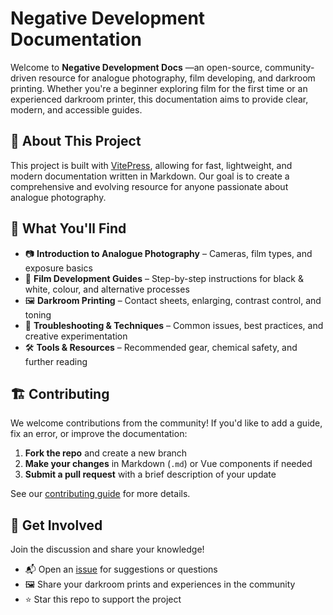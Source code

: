 # Negative Development Documentation

Welcome to **Negative Development Docs** —an open-source, community-driven resource for analogue photography, film developing, and darkroom printing. Whether you're a beginner exploring film for the first time or an experienced darkroom printer, this documentation aims to provide clear, modern, and accessible guides.

## 🌟 About This Project

This project is built with [VitePress](https://vitepress.dev/), allowing for fast, lightweight, and modern documentation written in Markdown. Our goal is to create a comprehensive and evolving resource for anyone passionate about analogue photography.

## 📖 What You'll Find

- 📷 **Introduction to Analogue Photography** – Cameras, film types, and exposure basics 
- 🧪 **Film Development Guides** – Step-by-step instructions for black & white, colour, and alternative processes 
- 🖼 **Darkroom Printing** – Contact sheets, enlarging, contrast control, and toning 
- 🔧 **Troubleshooting & Techniques** – Common issues, best practices, and creative experimentation 
- 🛠 **Tools & Resources** – Recommended gear, chemical safety, and further reading 

## 🏗 Contributing

We welcome contributions from the community! If you'd like to add a guide, fix an error, or improve the documentation:

1. **Fork the repo** and create a new branch 
2. **Make your changes** in Markdown (`.md`) or Vue components if needed 
3. **Submit a pull request** with a brief description of your update 

See our [contributing guide](./docs/contributing.md) for more details.

## 📢 Get Involved

Join the discussion and share your knowledge! 

- 📬 Open an [issue](https://github.com/JClique/NegDevDocs/issues) for suggestions or questions 
- 🖼 Share your darkroom prints and experiences in the community 
- ⭐ Star this repo to support the project 
